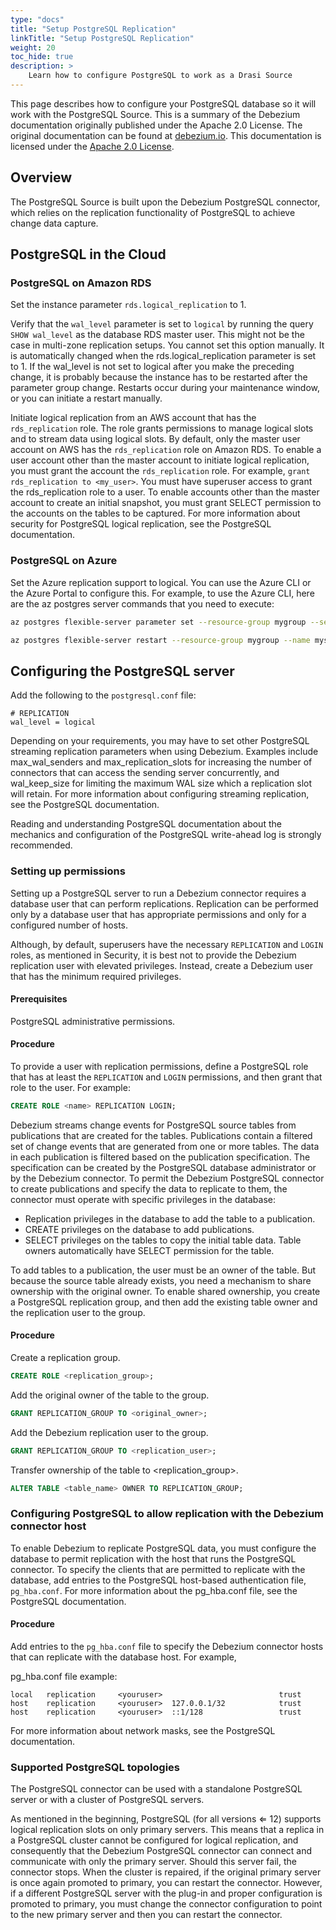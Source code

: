 ```yaml
---
type: "docs"
title: "Setup PostgreSQL Replication"
linkTitle: "Setup PostgreSQL Replication"
weight: 20
toc_hide: true
description: >
    Learn how to configure PostgreSQL to work as a Drasi Source
---
```


This page describes how to configure your PostgreSQL database so it will work with the PostgreSQL Source.  This is a summary of the Debezium documentation originally published under the Apache 2.0 License. The original documentation can be found at [debezium.io](https://debezium.io/documentation/reference/stable/connectors/postgresql.html#setting-up-postgresql). This documentation is licensed under the [Apache 2.0 License](http://www.apache.org/licenses/LICENSE-2.0).

## Overview
The PostgreSQL Source is built upon the Debezium PostgreSQL connector, which relies on the replication functionality of PostgreSQL to achieve change data capture.

## PostgreSQL in the Cloud
### PostgreSQL on Amazon RDS
Set the instance parameter `rds.logical_replication` to 1.

Verify that the `wal_level` parameter is set to `logical` by running the query `SHOW wal_level` as the database RDS master user. This might not be the case in multi-zone replication setups. You cannot set this option manually. It is automatically changed when the rds.logical_replication parameter is set to 1. If the wal_level is not set to logical after you make the preceding change, it is probably because the instance has to be restarted after the parameter group change. Restarts occur during your maintenance window, or you can initiate a restart manually.

Initiate logical replication from an AWS account that has the `rds_replication` role. The role grants permissions to manage logical slots and to stream data using logical slots. By default, only the master user account on AWS has the `rds_replication` role on Amazon RDS. To enable a user account other than the master account to initiate logical replication, you must grant the account the `rds_replication` role. For example, `grant rds_replication to <my_user>`. You must have superuser access to grant the rds_replication role to a user. To enable accounts other than the master account to create an initial snapshot, you must grant SELECT permission to the accounts on the tables to be captured. For more information about security for PostgreSQL logical replication, see the PostgreSQL documentation.

### PostgreSQL on Azure
Set the Azure replication support to logical. You can use the Azure CLI or the Azure Portal to configure this. For example, to use the Azure CLI, here are the az postgres server commands that you need to execute:

```sh
az postgres flexible-server parameter set --resource-group mygroup --server-name myserver --name wal_level --value logical

az postgres flexible-server restart --resource-group mygroup --name myserver
```

## Configuring the PostgreSQL server

Add the following to the `postgresql.conf` file:

```
# REPLICATION
wal_level = logical             
```
Depending on your requirements, you may have to set other PostgreSQL streaming replication parameters when using Debezium. Examples include max_wal_senders and max_replication_slots for increasing the number of connectors that can access the sending server concurrently, and wal_keep_size for limiting the maximum WAL size which a replication slot will retain. For more information about configuring streaming replication, see the PostgreSQL documentation.

Reading and understanding PostgreSQL documentation about the mechanics and configuration of the PostgreSQL write-ahead log is strongly recommended.

### Setting up permissions
Setting up a PostgreSQL server to run a Debezium connector requires a database user that can perform replications. Replication can be performed only by a database user that has appropriate permissions and only for a configured number of hosts.

Although, by default, superusers have the necessary `REPLICATION` and `LOGIN` roles, as mentioned in Security, it is best not to provide the Debezium replication user with elevated privileges. Instead, create a Debezium user that has the minimum required privileges.

#### Prerequisites
PostgreSQL administrative permissions.

#### Procedure
To provide a user with replication permissions, define a PostgreSQL role that has at least the `REPLICATION` and `LOGIN` permissions, and then grant that role to the user. For example:

```sql
CREATE ROLE <name> REPLICATION LOGIN;
```

Debezium streams change events for PostgreSQL source tables from publications that are created for the tables. Publications contain a filtered set of change events that are generated from one or more tables. The data in each publication is filtered based on the publication specification. The specification can be created by the PostgreSQL database administrator or by the Debezium connector. To permit the Debezium PostgreSQL connector to create publications and specify the data to replicate to them, the connector must operate with specific privileges in the database:

- Replication privileges in the database to add the table to a publication.
- CREATE privileges on the database to add publications.
- SELECT privileges on the tables to copy the initial table data. Table owners automatically have SELECT permission for the table.

To add tables to a publication, the user must be an owner of the table. But because the source table already exists, you need a mechanism to share ownership with the original owner. To enable shared ownership, you create a PostgreSQL replication group, and then add the existing table owner and the replication user to the group.

#### Procedure
Create a replication group.

```sql
CREATE ROLE <replication_group>;
```
Add the original owner of the table to the group.

```sql
GRANT REPLICATION_GROUP TO <original_owner>;
```
Add the Debezium replication user to the group.

```sql
GRANT REPLICATION_GROUP TO <replication_user>;
```
Transfer ownership of the table to <replication_group>.

```sql
ALTER TABLE <table_name> OWNER TO REPLICATION_GROUP;
```

### Configuring PostgreSQL to allow replication with the Debezium connector host
To enable Debezium to replicate PostgreSQL data, you must configure the database to permit replication with the host that runs the PostgreSQL connector. To specify the clients that are permitted to replicate with the database, add entries to the PostgreSQL host-based authentication file, `pg_hba.conf`. For more information about the pg_hba.conf file, see the PostgreSQL documentation.

#### Procedure
Add entries to the `pg_hba.conf` file to specify the Debezium connector hosts that can replicate with the database host. For example,

pg_hba.conf file example:
```
local   replication     <youruser>                          trust   
host    replication     <youruser>  127.0.0.1/32            trust   
host    replication     <youruser>  ::1/128                 trust   
```

For more information about network masks, see the PostgreSQL documentation.

### Supported PostgreSQL topologies
The PostgreSQL connector can be used with a standalone PostgreSQL server or with a cluster of PostgreSQL servers.

As mentioned in the beginning, PostgreSQL (for all versions ⇐ 12) supports logical replication slots on only primary servers. This means that a replica in a PostgreSQL cluster cannot be configured for logical replication, and consequently that the Debezium PostgreSQL connector can connect and communicate with only the primary server. Should this server fail, the connector stops. When the cluster is repaired, if the original primary server is once again promoted to primary, you can restart the connector. However, if a different PostgreSQL server with the plug-in and proper configuration is promoted to primary, you must change the connector configuration to point to the new primary server and then you can restart the connector.